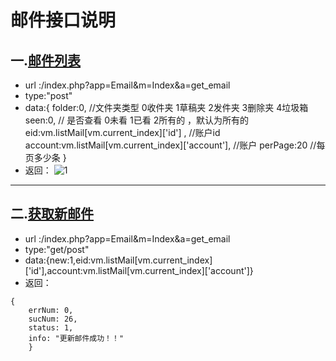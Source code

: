 # 邮件接口说明
一.[邮件列表]()
---
+ url :/index.php?app=Email&m=Index&a=get_email
+ type:"post"
+ data:{
folder:0,  //文件夹类型 0收件夹 1草稿夹 2发件夹 3删除夹 4垃圾箱
seen:0,  // 是否查看  0未看 1已看 2所有的 ，默认为所有的
eid:vm.listMail[vm.current_index]['id'] , //账户id
account:vm.listMail[vm.current_index]['account'],  //账户
perPage:20       //每页多少条
}
+ 返回：
![1](http://192.168.1.240/uploads/ranmufei/apps/47a463c624/1.jpg)

---
二.[获取新邮件]()
---
+ url :/index.php?app=Email&m=Index&a=get_email
+ type:"get/post"
+ data:{new:1,eid:vm.listMail[vm.current_index]['id'],account:vm.listMail[vm.current_index]['account']}
+ 返回：
````
{
    errNum: 0,
    sucNum: 26,
    status: 1,
    info: "更新邮件成功！！"
    }
````